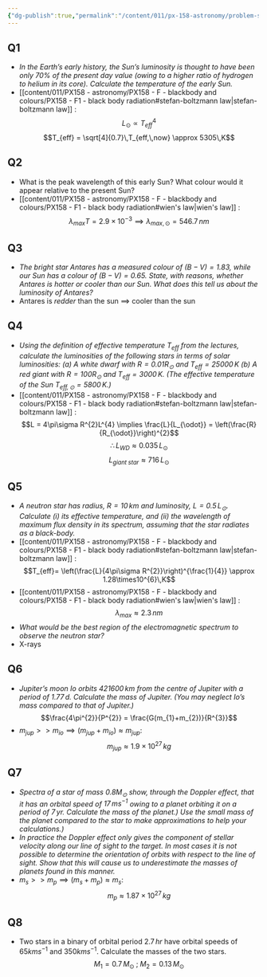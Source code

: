 ```yaml
---
{"dg-publish":true,"permalink":"/content/011/px-158-astronomy/problem-sheets/px-158-ps-3/","noteIcon":"1","created":"2024-11-25T10:50:32.000+00:00","updated":"2024-11-26T20:12:40.486+00:00"}
---
```


## Q1
- *In the Earth’s early history, the Sun’s luminosity is thought to have been only $70\%$ of the present day value (owing to a higher ratio of hydrogen to helium in its core). Calculate the temperature of the early Sun.*
- [[content/011/PX158 - astronomy/PX158 - F - blackbody and colours/PX158 - F1 - black body radiation#stefan-boltzmann law\|stefan-boltzmann law]] : 
$$L_{\odot}\propto T_{eff}^{4}$$
$$T_{eff} = \sqrt[4]{0.7}\,T_{eff,\,now} \approx 5305\,K$$
## Q2
- What is the peak wavelength of this early Sun? What colour would it appear relative to the present Sun?
- [[content/011/PX158 - astronomy/PX158 - F - blackbody and colours/PX158 - F1 - black body radiation#wien's law\|wien's law]] : 
$$\lambda_{max}T = 2.9\times10^{-3}\implies \lambda_{max,\,\odot} = 546.7\,nm$$
## Q3
- *The bright star Antares has a measured colour of $(B-V)=1.83$, while our Sun has a colour of $(B-V)=0.65$. State, with reasons, whether Antares is hotter or cooler than our Sun. What does this tell us about the luminosity of Antares?*
- Antares is *redder* than the sun $\implies$ cooler than the sun
## Q4
- *Using the definition of effective temperature $T_{eff}$ from the lectures, calculate the luminosities of the following stars in terms of solar luminosities:
	(a) A white dwarf with $R = 0.01 R_{\odot}$ and $T_{eff} = 25 000\,K$
	(b) A red giant with $R = 100 R_{\odot}$ and $T_{eff} = 3000\,K$.
	(The effective temperature of the Sun $T_{eff,\,\odot} = 5800\,K$.)*
- [[content/011/PX158 - astronomy/PX158 - F - blackbody and colours/PX158 - F1 - black body radiation#stefan-boltzmann law\|stefan-boltzmann law]] : 
$$L = 4\pi\sigma R^{2}L^{4} \implies \frac{L}{L_{\odot}} = \left(\frac{R}{R_{\odot}}\right)^{2}$$
$$\therefore L_{WD} \approx 0.035 \,L_{\odot}$$
$$L_{giant\;star} \approx 716\,L_{\odot}$$
## Q5
- *A neutron star has radius, $R = 10\,km$ and luminosity, $L = 0.5\,L_{\odot}$. Calculate (i) its effective temperature, and (ii) the wavelength of maximum flux density in its spectrum, assuming that the star radiates as a black-body.*
- [[content/011/PX158 - astronomy/PX158 - F - blackbody and colours/PX158 - F1 - black body radiation#stefan-boltzmann law\|stefan-boltzmann law]] : 
$$T_{eff}= \left(\frac{L}{4\pi\sigma R^{2}}\right)^{\frac{1}{4}} \approx 1.28\times10^{6}\,K$$
- [[content/011/PX158 - astronomy/PX158 - F - blackbody and colours/PX158 - F1 - black body radiation#wien's law\|wien's law]] : 
$$\lambda_{max}\approx 2.3\,nm$$
- *What would be the best region of the electromagnetic spectrum to observe the neutron star?*
- X-rays
## Q6
- *Jupiter’s moon Io orbits $421 600\,km$ from the centre of Jupiter with a period of $1.77\,d$. Calculate the mass of Jupiter. (You may neglect Io’s mass compared to that of Jupiter.)*
$$\frac{4\pi^{2}}{P^{2}} = \frac{G(m_{1}+m_{2})}{R^{3}}$$
- $m_{jup}>>m_{io} \implies (m_{jup}+m_{io})\approx m_{jup}$: 
$$m_{jup}\approx 1.9\times10^{27}\,kg$$
## Q7
- *Spectra of a star of mass $0.8M_{\odot}$ show, through the Doppler effect, that it has an orbital speed of $17\,ms^{−1}$ owing to a planet orbiting it on a period of $7\,yr$. Calculate the mass of the planet.) Use the small mass of the planet compared to the star to make approximations to help your calculations.)*
- *In practice the Doppler effect only gives the component of stellar velocity along our line of sight to the target. In most cases it is not possible to determine the orientation of orbits with respect to the line of sight. Show that this will cause us to underestimate the masses of planets found in this manner.*
- $m_{s}>>m_{p} \implies (m_{s}+m_{p})\approx m_{s}$: 
$$m_{p}\approx 1.87\times10^{27}\,kg$$
## Q8
- Two stars in a binary of orbital period $2.7\,hr$ have orbital speeds of $65 km s^{−1}$ and $350 km s^{−1}$. Calculate the masses of the two stars.
$$M_{1}= 0.7\,M_{\odot}\;;\; M_{2}= 0.13\,M_{\odot}$$
